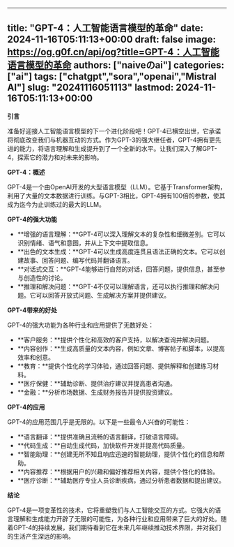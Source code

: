 
---
title: "GPT-4：人工智能语言模型的革命"
date: 2024-11-16T05:11:13+00:00
draft: false
image: https://og.g0f.cn/api/og?title=GPT-4：人工智能语言模型的革命
authors: ["naiveのai"]
categories: ["ai"]
tags: ["chatgpt","sora","openai","Mistral AI"]
slug: "20241116051113"
lastmod: 2024-11-16T05:11:13+00:00
---
**引言**

准备好迎接人工智能语言模型的下一个进化阶段吧！GPT-4已横空出世，它承诺将彻底改变我们与机器互动的方式。作为GPT-3的强大继任者，GPT-4拥有更先进的能力，将语言理解和生成提升到了一个全新的水平。让我们深入了解GPT-4，探索它的潜力和对未来的影响。

**GPT-4：概述**

GPT-4是一个由OpenAI开发的大型语言模型（LLM）。它基于Transformer架构，利用了大量的文本数据进行训练。与GPT-3相比，GPT-4拥有100倍的参数，使其成为迄今为止训练过的最大的LLM。

**GPT-4的强大功能**

* **增强的语言理解：**GPT-4可以深入理解文本的复杂性和细微差别。它可以识别情绪、语气和意图，并从上下文中提取信息。
* **出色的文本生成：**GPT-4可以生成高度连贯且语法正确的文本。它可以创建故事、回答问题、编写代码并翻译语言。
* **对话式交互：**GPT-4能够进行自然的对话，回答问题，提供信息，甚至参与创造性的讨论。
* **推理和解决问题：**GPT-4不仅可以理解语言，还可以执行推理和解决问题。它可以回答开放式问题、生成解决方案并提供建议。

**GPT-4带来的好处**

GPT-4的强大功能为各种行业和应用提供了无数好处：

* **客户服务：**提供个性化和高效的客户支持，以解决查询并解决问题。
* **内容创作：**生成高质量的文本内容，例如文章、博客帖子和脚本，以提高效率和创意。
* **教育：**提供个性化的学习体验，通过回答问题、提供解释和创建练习材料。
* **医疗保健：**辅助诊断、提供治疗建议并提高患者沟通。
* **金融：**分析市场数据、生成财务报告并提供投资建议。

**GPT-4的应用**

GPT-4的应用范围几乎是无限的。以下是一些最令人兴奋的可能性：

* **语言翻译：**提供准确且流畅的语言翻译，打破语言障碍。
* **代码生成：**自动生成代码，加快软件开发并提高代码质量。
* **智能助理：**创建无所不知且响应迅速的智能助理，提供个性化的信息和帮助。
* **内容推荐：**根据用户的兴趣和偏好推荐相关内容，提供个性化的体验。
* **医疗诊断：**辅助医疗专业人员诊断疾病，通过分析患者数据和提出建议。

**结论**

GPT-4是一项变革性的技术，它将重塑我们与人工智能交互的方式。它强大的语言理解和生成能力开辟了无限的可能性，为各种行业和应用带来了巨大的好处。随着GPT-4的持续发展，我们期待看到它在未来几年继续推动技术界限，并对我们的生活产生深远的影响。